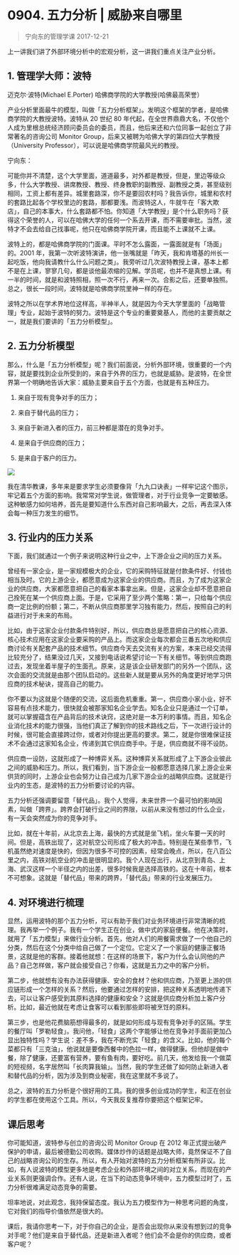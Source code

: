 # 0904. 五力分析 | 威胁来自哪里
> 宁向东的管理学课
2017-12-21

上一讲我们讲了外部环境分析中的宏观分析，这一讲我们重点关注产业分析。

## 1. 管理学大师：波特

迈克尔·波特(Michael E.Porter) 哈佛商学院的大学教授(哈佛最高荣誉）

产业分析里面最牛的模型，叫做「五力分析框架」。发明这个框架的学者，是哈佛商学院的大教授波特。波特从 20 世纪 80 年代起，在全世界鼎鼎大名，不仅他个人成为里根总统经济顾问委员会的委员，而且，他后来还和六位同事一起创立了非常著名的咨询公司 Monitor Group，后来又被聘为哈佛大学的第四位大学教授（University Professor），可以说是哈佛商学院最风光的教授。

宁向东：

可能你并不清楚，这个大学里面，道道最多，对外都是教授，但是，里边等级众多，什么大学教授、讲席教授、教授、终身教职的副教授、副教授之类，甚至级别相同，工资上都有差异。城里套路深，你不是要回农村吗？我告诉你，城里和农村的套路比起各个学校里边的套路，那都要浅。而波特这人，牛就牛在「客大欺店」，自己的本事大，什么套路都不怕。你知道「大学教授」是个什么职务吗？获得这个荣誉的人，可以在哈佛大学的任何一个系去开课，而不需要审批。当然，波特才不会去给自己找事呢，他只在哈佛商学院开课，而且能不上课就不上课。

波特上的，都是哈佛商学院的门面课。平时不怎么露面，一露面就是有「场面」的。2001 年，我第一次听波特演讲，他一张嘴就是「昨天，我和肯塔基的州长一起吃饭，他向我请教什么什么问题之类」。我旁听过几次波特教授上课，基本上都不是在上课，寥寥几句，都是谈他最浓缩的见解。学员呢，也并不是真想上课。有一半的时间，就是和波特照相，照一次不行，再来一次。合影之后，还要单独照。总之，很长一段时间，波特就是哈佛商学院里神一样的存在。

波特之所以在学术界地位这样高，半神半人，就是因为今天大学里面的「战略管理」专业，起始于波特的努力。波特是这个专业的重要奠基人，而他的主要贡献之一，就是我们要讲的「五力分析模型」。

## 2. 五力分析模型
那么，什么是「五力分析模型」呢？我们前面说，分析外部环境，很重要的一个内容，就是要找到企业所受到的，来自于外界的压力，也就是威胁。是波特，在全世界第一个明确地告诉大家：威胁主要来自于五个方面，也就是有五种压力。

1. 来自于现有竞争对手的压力；

2. 来自于替代品的压力；
3. 来自于新进入者的压力，前三种都是潜在的竞争对手。
4. 是来自于供应商的压力；
5. 是来自于客户的压力。

![](https://raw.githubusercontent.com/dalong0514/selfstudy/master/图片链接/宁向东/2019046.jpg)

我在清华教课，多年来是要求学生必须要像背「九九口诀表」一样牢记这个图示，牢记着五个方面的影响。我常常对学生说，做管理者，对于行业竞争一定要敏感。这种敏感力如何培养，首先是要知道什么东西对自己影响最大，之后，再去深入体会每一种压力发生的细节。

## 3. 行业内的压力关系
下面，我们就通过一个例子来说明这种行业之中，上下游企业之间的压力关系。

曾经有一家企业，是一家规模极大的企业，它的采购特征就是付款条件好、付钱也相当及时。它的上游企业，都愿意成为这家企业的供应商。而且，为了成为这家企业的供应商，大家都愿意把自己的看家本事拿出来。但是，这家企业却不愿意把自己拴死在某一个供应商上面。于是，它采用了至少两个策略：第一，只给每个供应商一定比例的份额；第二，不断从供应商那里学习独有能力，然后，按照自己的利益进行对于未来的布局。

比如，由于这家企业付款条件特别好，所以，供应商总是愿意把自己的核心资源、核心技术应用在这家企业要采购的产品上。而这家企业每次都会三番五次地和供应商讨论有关配套产品的技术细节。供应商今天去交流有关的方案，本来已经交流得比较充分了，结果没过几天，又接到电话说希望讨论一下有关细节。等到供应商跑过去，发现坐着半屋子的生面孔。原来，这是该企业研发部门的另外一个团队，这次会面的交流就是由那个团队启动的。这些新人就是要从另外的角度更好地学习供应商的技术秘诀，提高自己的能力。

你不要以为这就是个随便的交流，这后面危机重重。第一，供应商小家小业，好不容易有点技术能力，很快就会被那家知名企业学去。知名企业只是通过一个订单，就可以掌握蕴含在产品背后的技术诀窍，这绝对是一本万利的事情。而且，知名企业消化技术的能力很强，当他们真正了解到你的技术路线之后，下一次进行设计的时候，很可能会直接跨过你，或者对你提出更高的要求。第二，就是你很难保证技术不会通过这家知名企业，传递到其它供应商手中。于是，供应商就不得不设防。

供应商一设防，这就形成了一种博弈关系。这种博弈关系就形成了上下游企业彼此之间的威胁和压力。所以，我们看到，当下游企业一般都愿意选择几家上游企业来供货的同时，上游企业也会努力让自己成为几家下游企业的战略供应商。这就是行业内的生态，是波特的五力分析要讨论的内容。

五力分析还强调要留意「替代品」。我个人觉得，未来世界一个最可怕的影响因素，叫做「跨界」。跨界会打破行业之间的界限，以前从来没有想过的什么企业，有一天会突然成为你的竞争对手。

比如，就在十年前，从北京去上海，最快的方式就是坐飞机，坐火车要一天的时间。但是，高铁出现了，这对航空公司形成了极大的冲击。特别是在某些季节，飞机虽然绝对速度是快的，但因为很多不可控的因素，经常会晚点，所以，在八百公里之内，高铁对航空业的冲击是很明显的。我个人现在出行，从北京到青岛、上海、武汉这样一个半径之内的出差，很多时候我是选择高铁的。这在十年前，根本不可想象。这就是「替代品」带来的跨界，「替代品」带来的行业发展压力。

## 4. 对环境进行梳理
显然，运用波特的那个五力分析，可以有助于我们对业务环境进行非常清晰的梳理。我再举一个例子。我有一个学生正在创业，做中式的家庭便餐。他在决策时，就用了「五力模型」来做行业分析。首先，他对人们的用餐需求做了一个他自己的分类，然后在这个分类中给自己做了一个定位。它定义了一个家庭的健康正餐场景，这就是他的客群。接着他就想：在这样的场景下，客户为什么会认同他的产品？自己怎样做，客户就会接受自己？你看，这就是五力之中的客户分析。

第二步，他就想有没有办法获得健康、安全的食材？他和供应商，乃至更上游的供应链形成一个怎样的关系？然后，他要通过怎样的安排，把这种关系透明地传递下去，可以让客户感受到其原料选择的健康和安全？这就是供应商分析加上客户分析。比如，最近他就在考虑让食客可以看到那些即将被烹饪的原料。

第三步，也是他花费脑筋想得最多的，就是如何形成与现有竞争对手的区隔。学生的餐厅叫「罗勒轻食」。我问他，「轻食」这两个字能够让他在竞争对手面前更加凸显出独特性吗？学生说：差不多，我在不断充实「轻食」的含义。比如，他的每个菜都只有「三克油」，他说就是要像西餐中的色拉一样，做得健康。但他却是做中餐，除了健康，还要富有营养，要有鱼有肉，要好吃。前几天，他发给我一个做菜的短视频，名字居然叫「长肉算我输」。当然，我的学生还做了如何防止新进入者和替代品的分析，因为涉及到商业秘密，我在这里就不多说了。

总之，波特的五力分析是个很好用的工具。我的很多创业成功的学生，和正在创业的学生都在使用这个工具。所以，今天我反复推荐你要把这个框架记牢。

## 课后思考
你可能知道，波特参与创立的咨询公司 Monitor Group 在 2012 年正式提出破产保护的申请，最后被德勤公司收购。媒体炒作的话题是战略大师，竟然保证不了自己的战略咨询公司的生存。所以，有人开始对波特的五力分析框架有所非议。比如，有人说波特的模型更多地是考虑企业和外部环境之间的对立关系，而现在的产业关系则更强调合作。还有人说，在当下的动态竞争环境中，五力模型过时了，五力分析很难满足动态竞争的需要。

坦率地说，对此观念，我持保留态度。我认为五力模型作为一种思考问题的角度，它对我们的指导价值依然是很大的。

课后，我请你思考一下，对于你自己的企业，是否会出现你从来没有想到过的竞争对手呢？他们是来自于替代品，还是新进入者呢？他们会不会是你的供应商，或者客户呢？